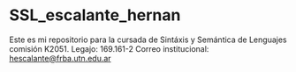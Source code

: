 # SSL_escalante_hernan
Este es mi repositorio para la cursada de Sintáxis y Semántica de Lenguajes comisión K2051.
Legajo: 169.161-2
Correo institucional: hescalante@frba.utn.edu.ar
